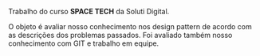 Trabalho do curso <strong>SPACE TECH</strong> da Soluti Digital.

O objeto é avaliar nosso conhecimento nos design pattern de acordo com as descrições dos problemas passados. Foi avaliado também nosso conhecimento com GIT e trabalho em equipe.

